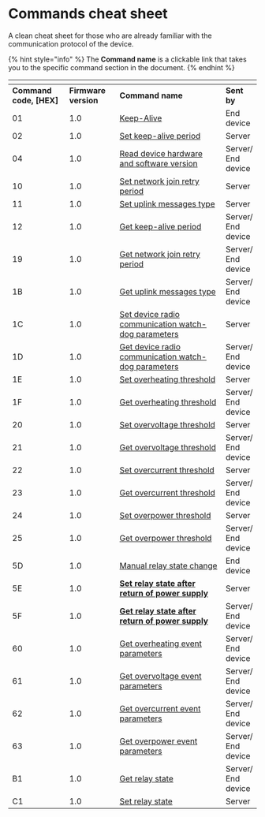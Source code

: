 # Commands cheat sheet

A clean cheat sheet for those who are already familiar with the communication protocol of the device.

{% hint style="info" %}
The **Command name** is a clickable link that takes you to the specific command section in the document.
{% endhint %}

<table data-header-hidden><thead><tr><th width="140"></th><th width="112"></th><th width="370"></th><th></th></tr></thead><tbody><tr><td><strong>Command code, [HEX]</strong></td><td><strong>Firmware version</strong></td><td><strong>Command name</strong></td><td><strong>Sent by</strong></td></tr><tr><td>01</td><td>1.0</td><td><a href="keep-alive.md">Keep-Alive</a></td><td>End device</td></tr><tr><td>02</td><td>1.0</td><td><a href="keep-alive.md#set">Set keep-alive period</a></td><td>Server</td></tr><tr><td>04</td><td>1.0</td><td><a href="get-firmware-and-hardware-version.md">Read device hardware and software version</a></td><td>Server/ End device</td></tr><tr><td>10</td><td>1.0</td><td><a href="network-related-settings.md#set">Set network join retry period</a></td><td>Server</td></tr><tr><td>11</td><td>1.0</td><td><a href="uplink-types.md#set">Set uplink messages type</a></td><td>Server</td></tr><tr><td>12</td><td>1.0</td><td><a href="keep-alive.md#get">Get keep-alive period</a></td><td>Server/ End device</td></tr><tr><td>19</td><td>1.0</td><td><a href="network-related-settings.md#get">Get network join retry period</a></td><td>Server/ End device</td></tr><tr><td>1B</td><td>1.0</td><td><a href="uplink-types.md#get">Get uplink messages type</a></td><td>Server/ End device</td></tr><tr><td>1C</td><td>1.0</td><td><a href="../../mclimate-fan-coil-thermostat-fct/general-display-and-power-recovery/network-related-settings/#set-1">Set device radio communication watch-dog parameters</a></td><td>Server</td></tr><tr><td>1D</td><td>1.0</td><td><a href="../../mclimate-fan-coil-thermostat-fct/general-display-and-power-recovery/network-related-settings/#get-1">Get device radio communication watch-dog parameters</a></td><td>Server/ End device</td></tr><tr><td>1E</td><td>1.0</td><td><a href="protections.md#set">​Set overheating threshold​</a></td><td>Server</td></tr><tr><td>1F</td><td>1.0</td><td>​<a href="protections.md#get">Get overheating threshold​</a></td><td>Server/ End device</td></tr><tr><td>20</td><td>1.0</td><td><a href="protections.md#set-1">​Set overvoltage threshold​</a></td><td>Server</td></tr><tr><td>21</td><td>1.0</td><td>​<a href="protections.md#get-1">Get overvoltage threshold​</a></td><td>Server/ End device</td></tr><tr><td>22</td><td>1.0</td><td>​<a href="protections.md#set-2">Set overcurrent threshold​</a></td><td>Server</td></tr><tr><td>23</td><td>1.0</td><td>​<a href="protections.md#get-2">Get overcurrent threshold​</a></td><td>Server/ End device</td></tr><tr><td>24</td><td>1.0</td><td><a href="protections.md#set-3">Set overpower threshold​</a></td><td>Server</td></tr><tr><td>25</td><td>1.0</td><td><a href="protections.md#get-3">Get overpower threshold​</a></td><td>Server/ End device</td></tr><tr><td>5D</td><td>1.0</td><td><a href="relay-state.md#manual-relay-state-change">Manual relay state change</a> </td><td>End device</td></tr><tr><td>5E</td><td>1.0</td><td><a href="relay-state.md#set-1"><strong>Set relay state after return of power supply</strong></a></td><td>Server</td></tr><tr><td>5F</td><td>1.0</td><td><a href="relay-state.md#get-1"><strong>Get relay state after return of power supply</strong></a></td><td>Server/ End device</td></tr><tr><td>60</td><td>1.0</td><td>​<a href="protections.md#overheating-event">Get overheating event parameters</a>​</td><td>Server/ End device</td></tr><tr><td>61</td><td>1.0</td><td>​<a href="protections.md#get-4">Get overvoltage event parameters</a>​</td><td>Server/ End device</td></tr><tr><td>62</td><td>1.0</td><td>​<a href="protections.md#get-5">Get overcurrent event parameters​</a></td><td>Server/ End device</td></tr><tr><td>63</td><td>1.0</td><td><a href="protections.md#overpower-event">Get overpower event parameters</a>​</td><td>Server/ End device</td></tr><tr><td>B1</td><td>1.0</td><td>​<a href="relay-state.md#get">Get relay state​</a></td><td>Server/ End device</td></tr><tr><td>C1</td><td>1.0</td><td>​<a href="relay-state.md#set">Set relay state</a>​</td><td>Server</td></tr></tbody></table>
